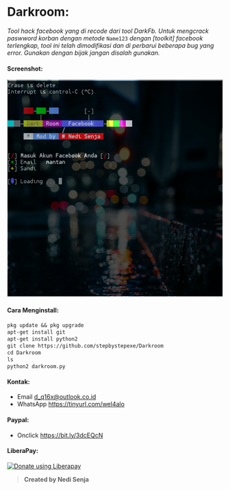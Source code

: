 # Darkroom:
*Tool hack facebook yang di recode dari tool DarkFb. Untuk mengcrack paswword korban dengan metode* ```Name123``` *dengan [toolkit] facebook terlengkap, tool ini telah dimodifikasi dan di perbarui beberapa bug yang error. Gunakan dengan bijak jangan disalah gunakan.*
#### Screenshot:
![](./Skrinsut.png)
#### Cara Menginstall:
```
pkg update && pkg upgrade
apt-get install git
apt-get install python2
git clone https://github.com/stepbystepexe/Darkroom
cd Darkroom
ls
python2 darkroom.py
```
#### Kontak:
+ Email d_q16x@outlook.co.id
+ WhatsApp https://tinyurl.com/wel4alo
#### Paypal:
+ Onclick https://bit.ly/3dcEQcN
#### LiberaPay:
<noscript><a href="https://liberapay.com/stepbystepexe/donate"><img alt="Donate using Liberapay" src="https://liberapay.com/assets/widgets/donate.svg"></a></noscript>
>**Created by Nedi Senja**

